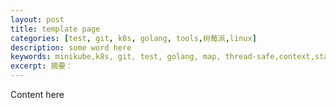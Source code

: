 ```yaml
---
layout: post
title: template page
categories: [test, git, k8s, golang, tools,树莓派,linux]
description: some word here
keywords: minikube,k8s, git, test, golang, map, thread-safe,context,state-machine,逃逸分析,AST,goroutine,g0,scheduler,string,sphinx,pandoc,readthedocs,树莓派,私有云,owncloud, kind, minikube, makefile, linux, tool,git ops, restclient, client-go, clientset, dynamicclient, discoveryclient
excerpt: 摘要：
---
```


Content here
